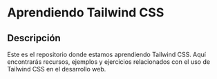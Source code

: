 # Aprendiendo Tailwind CSS

## Descripción
Este es el repositorio donde estamos aprendiendo Tailwind CSS. Aquí encontrarás recursos, ejemplos y ejercicios relacionados con el uso de Tailwind CSS en el desarrollo web.
